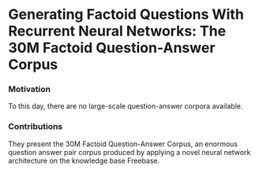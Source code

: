 # Generating Factoid Questions With Recurrent Neural Networks: The 30M Factoid Question-Answer Corpus

### Motivation

To this day, there are no large-scale question-answer corpora available. 

### Contributions

They present the 30M Factoid Question-Answer Corpus, an enormous question answer pair corpus produced by applying a novel neural network
architecture on the knowledge base Freebase.


